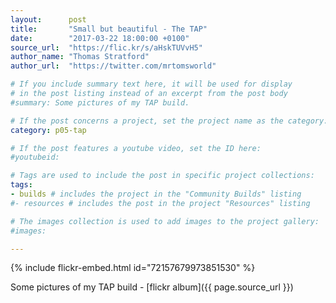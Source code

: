 ```yaml
---
layout:      post
title:       "Small but beautiful - The TAP"
date:        "2017-03-22 18:00:00 +0100"
source_url:  "https://flic.kr/s/aHskTUVvH5"
author_name: "Thomas Stratford"
author_url:  "https://twitter.com/mrtomsworld"

# If you include summary text here, it will be used for display
# in the post listing instead of an excerpt from the post body
#summary: Some pictures of my TAP build.

# If the post concerns a project, set the project name as the category:
category: p05-tap

# If the post features a youtube video, set the ID here:
#youtubeid:

# Tags are used to include the post in specific project collections:
tags:
- builds # includes the project in the "Community Builds" listing
#- resources # includes the post in the project "Resources" listing

# The images collection is used to add images to the project gallery:
#images:

---
```


{% include flickr-embed.html id="72157679973851530" %}

Some pictures of my TAP build - [flickr album]({{ page.source_url }})